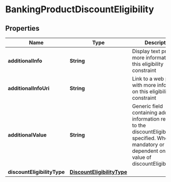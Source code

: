

# BankingProductDiscountEligibility

## Properties

Name | Type | Description | Notes
------------ | ------------- | ------------- | -------------
**additionalInfo** | **String** | Display text providing more information on this eligibility constraint |  [optional]
**additionalInfoUri** | **String** | Link to a web page with more information on this eligibility constraint |  [optional]
**additionalValue** | **String** | Generic field containing additional information relevant to the discountEligibilityType specified. Whether mandatory or not is dependent on the value of discountEligibilityType |  [optional]
**discountEligibilityType** | [**DiscountEligibilityType**](DiscountEligibilityType.md) |  | 



